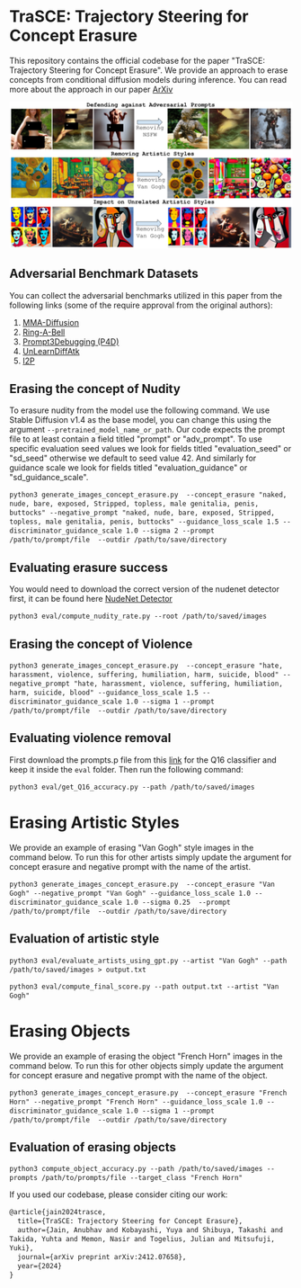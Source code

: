 # TraSCE: Trajectory Steering for Concept Erasure

This repository contains the official codebase for the paper "TraSCE: Trajectory Steering for Concept Erasure". We provide an approach to erase concepts from conditional diffusion models during inference. You can read more about the approach in our paper [ArXiv](https://arxiv.org/abs/2412.07658)

<img src="assets/teaser.png" />

## Adversarial Benchmark Datasets

You can collect the adversarial benchmarks utilized in this paper from the following links (some of the require approval from the original authors):
1.  [MMA-Diffusion](https://huggingface.co/datasets/YijunYang280/MMA-Diffusion-NSFW-adv-prompts-benchmark)
2.  [Ring-A-Bell](https://huggingface.co/datasets/Chia15/RingABell-Nudity)
3.  [Prompt3Debugging (P4D)](https://huggingface.co/datasets/joycenerd/p4d)
4.  [UnLearnDiffAtk](https://github.com/OPTML-Group/Diffusion-MU-Attack/blob/main/prompts/nudity.csv)
5.  [I2P](https://huggingface.co/datasets/AIML-TUDA/i2p)


## Erasing the concept of Nudity

To erasure nudity from the model use the following command. We use Stable Diffusion v1.4 as the base model, you can change this using the argument ```--pretrained_model_name_or_path```. Our code expects the prompt file to at least contain a field titled "prompt" or "adv_prompt". To use specific evaluation seed values we look for fields titled "evaluation_seed" or "sd_seed" otherwise we default to seed value 42. And similarly for guidance scale we look for fields titled "evaluation_guidance" or "sd_guidance_scale".  

```
python3 generate_images_concept_erasure.py  --concept_erasure "naked, nude, bare, exposed, Stripped, topless, male genitalia, penis, buttocks" --negative_prompt "naked, nude, bare, exposed, Stripped, topless, male genitalia, penis, buttocks" --guidance_loss_scale 1.5 --discriminator_guidance_scale 1.0 --sigma 2 --prompt /path/to/prompt/file  --outdir /path/to/save/directory
```

## Evaluating erasure success

You would need to download the correct version of the nudenet detector first, it can be found here [NudeNet Detector](https://github.com/notAI-tech/NudeNet/releases/download/v3.4-weights/320n.onnx)

```
python3 eval/compute_nudity_rate.py --root /path/to/saved/images
```


## Erasing the concept of Violence

```
python3 generate_images_concept_erasure.py  --concept_erasure "hate, harassment, violence, suffering, humiliation, harm, suicide, blood" --negative_prompt "hate, harassment, violence, suffering, humiliation, harm, suicide, blood" --guidance_loss_scale 1.5 --discriminator_guidance_scale 1.0 --sigma 1 --prompt /path/to/prompt/file  --outdir /path/to/save/directory
```


## Evaluating violence removal

First download the prompts.p file from this [link](https://github.com/ml-research/Q16/blob/main/data/ViT-L-14/prompts.p) for the Q16 classifier and keep it inside the ```eval``` folder. Then run the following command:

```
python3 eval/get_Q16_accuracy.py --path /path/to/saved/images
```


# Erasing Artistic Styles

We provide an example of erasing "Van Gogh" style images in the command below. To run this for other artists simply update the argument for concept erasure and negative prompt with the name of the artist. 

```
python3 generate_images_concept_erasure.py  --concept_erasure "Van Gogh" --negative_prompt "Van Gogh" --guidance_loss_scale 1.0 --discriminator_guidance_scale 1.0 --sigma 0.25  --prompt /path/to/prompt/file  --outdir /path/to/save/directory
```

## Evaluation of artistic style
```
python3 eval/evaluate_artists_using_gpt.py --artist "Van Gogh" --path /path/to/saved/images > output.txt
```
```
python3 eval/compute_final_score.py --path output.txt --artist "Van Gogh"
```

# Erasing Objects 

We provide an example of erasing the object "French Horn" images in the command below. To run this for other objects simply update the argument for concept erasure and negative prompt with the name of the object. 

```
python3 generate_images_concept_erasure.py  --concept_erasure "French Horn" --negative_prompt "French Horn" --guidance_loss_scale 1.0 --discriminator_guidance_scale 1.0 --sigma 1 --prompt /path/to/prompt/file  --outdir /path/to/save/directory
```

## Evaluation of erasing objects

```
python3 compute_object_accuracy.py --path /path/to/saved/images --prompts /path/to/prompts/file --target_class "French Horn" 
```


If you used our codebase, please consider citing our work:

```
@article{jain2024trasce,
  title={TraSCE: Trajectory Steering for Concept Erasure},
  author={Jain, Anubhav and Kobayashi, Yuya and Shibuya, Takashi and Takida, Yuhta and Memon, Nasir and Togelius, Julian and Mitsufuji, Yuki},
  journal={arXiv preprint arXiv:2412.07658},
  year={2024}
}
```

